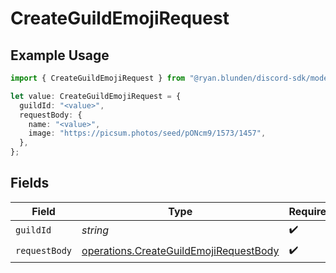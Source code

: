 # CreateGuildEmojiRequest

## Example Usage

```typescript
import { CreateGuildEmojiRequest } from "@ryan.blunden/discord-sdk/models/operations";

let value: CreateGuildEmojiRequest = {
  guildId: "<value>",
  requestBody: {
    name: "<value>",
    image: "https://picsum.photos/seed/pONcm9/1573/1457",
  },
};
```

## Fields

| Field                                                                                            | Type                                                                                             | Required                                                                                         | Description                                                                                      |
| ------------------------------------------------------------------------------------------------ | ------------------------------------------------------------------------------------------------ | ------------------------------------------------------------------------------------------------ | ------------------------------------------------------------------------------------------------ |
| `guildId`                                                                                        | *string*                                                                                         | :heavy_check_mark:                                                                               | N/A                                                                                              |
| `requestBody`                                                                                    | [operations.CreateGuildEmojiRequestBody](../../models/operations/createguildemojirequestbody.md) | :heavy_check_mark:                                                                               | N/A                                                                                              |